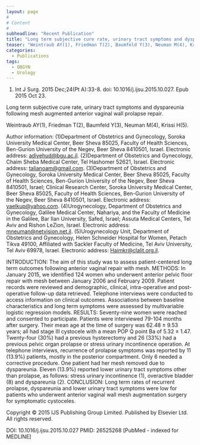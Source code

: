 ```yaml
---
layout: page
#
# Content
#
subheadline: "Recent Publication"
title: "Long term subjective cure rate, urinary tract symptoms and dyspareunia following mesh augmented anterior vaginal wall prolapse repair."
teaser: "Weintraub AY(1), Friedman T(2), Baumfeld Y(3), Neuman M(4), Krissi H(5)."
categories:
  - Publications
tags:
  - OBGYN
  - Urology
---
```

1. Int J Surg. 2015 Dec;24(Pt A):33-8. doi: 10.1016/j.ijsu.2015.10.027. Epub 2015
Oct 23.

Long term subjective cure rate, urinary tract symptoms and dyspareunia following 
mesh augmented anterior vaginal wall prolapse repair.

Weintraub AY(1), Friedman T(2), Baumfeld Y(3), Neuman M(4), Krissi H(5).

Author information: 
(1)Department of Obstetrics and Gynecology, Soroka University Medical Center,
Beer Sheva 85025, Faculty of Health Sciences, Ben-Gurion University of the Negev,
Beer Sheva 8410501, Israel. Electronic address: adiyehud@bgu.ac.il. (2)Department
of Obstetrics and Gynecology, Chaim Sheba Medical Center, Tel Hashomer 52621,
Israel. Electronic address: talianoam@gmail.com. (3)Department of Obstetrics and 
Gynecology, Soroka University Medical Center, Beer Sheva 85025, Faculty of Health
Sciences, Ben-Gurion University of the Negev, Beer Sheva 8410501, Israel;
Clinical Research Center, Soroka University Medical Center, Beer Sheva 85025,
Faculty of Health Sciences, Ben-Gurion University of the Negev, Beer Sheva
8410501, Israel. Electronic address: yaelkup@yahoo.com. (4)Urogynecology,
Department of Obstetrics and Gynecology, Galilee Medical Center, Nahariya, and
the Faculty of Medicine in the Galilee, Bar Ilan University, Safed, Israel;
Assuta Medical Centers, Tel Aviv and Rishon LeZion, Israel. Electronic address:
mneuman@netvision.net.il. (5)Urogynecology Unit, Department of Obstetrics and
Gynecology, Helen Schneider Hospital for Women, Petach Tikva 49100, Affiliated
with Sackler Faculty of Medicine, Tel Aviv University, Tel Aviv 69978, Israel.
Electronic address: Haimkr@clalit.org.il.

INTRODUCTION: The aim of this study was to assess patient-centered long term
outcomes following anterior vaginal repair with mesh.
METHODS: In January 2015, we identified 124 women who underwent anterior pelvic
floor repair with mesh between January 2006 and February 2009. Patient records
were reviewed and demographic, clinical, intra-operative and post-operative
follow-up data retrieved. Telephone interviews were conducted to access
information on clinical outcomes. Associations between baseline characteristics
and long term symptoms were assessed by multivariable logistic regression models.
RESULTS: Seventy-nine women were reached and consented to participate. Patients
were interviewed 79-104 months after surgery. Their mean age at the time of
surgery was 62.48 ± 9.53 years; all had stage III cystocele with a mean POP Q
point Ba of 5.32 ± 1.47. Twenty-four (30%) had a previous hysterectomy and 26
(33%) had a previous pelvic organ prolapse or stress urinary incontinence
operation. At telephone interviews, recurrence of prolapse symptoms was reported 
by 11 (13.9%) patients, mostly in the posterior compartment. Only 6 needed a
corrective procedure. One patient had her mesh removed due to dyspareunia. Eleven
(13.9%) reported lower urinary tract symptoms other than prolapse, as follows:
stress urinary incontinence (1), overactive bladder (8) and dyspareunia (2).
CONCLUSION: Long term rates of recurrent prolapse, dyspareunia and lower urinary 
tract symptoms were low for patients who underwent anterior vaginal wall mesh
augmentation surgery for symptomatic cystoceles.

Copyright © 2015 IJS Publishing Group Limited. Published by Elsevier Ltd. All
rights reserved.

DOI: 10.1016/j.ijsu.2015.10.027 
PMID: 26525268  [PubMed - indexed for MEDLINE]
